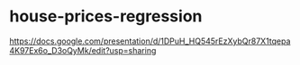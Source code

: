 # house-prices-regression


https://docs.google.com/presentation/d/1DPuH_HQ545rEzXybQr87X1tqepa4K97Ex6o_D3oQyMk/edit?usp=sharing
